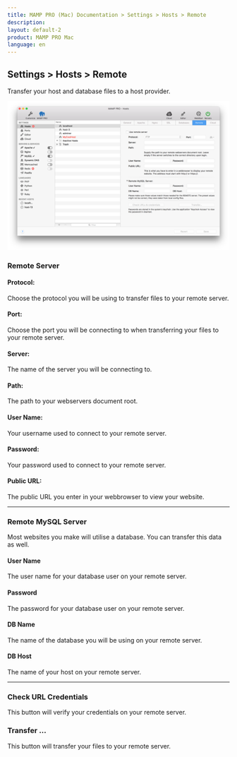 ```yaml
---
title: MAMP PRO (Mac) Documentation > Settings > Hosts > Remote
description: 
layout: default-2
product: MAMP PRO Mac
language: en
---
```


## Settings > Hosts > Remote

Transfer your host and database files to a host provider. 

![MAMP](/en/MAMP-PRO-Mac_5/Settings/Hosts/Remote/Remote.png)


### Remote Server

#### Protocol:

Choose the protocol you will be using to transfer files to your remote server. 

#### Port:

Choose the port you will be connecting to when transferring your files to your remote server.

#### Server:

The name of the server you will be connecting to.

#### Path:

The path to your webservers document root.

#### User Name:

Your username used to connect to your remote server.

#### Password:

Your password used to connect to your remote server.

#### Public URL:

The public URL you enter in your webbrowser to view your website.

---

### Remote MySQL Server

Most websites you make will utilise a database. You can transfer this data as well.

#### User Name

The user name for your database user on your remote server.

#### Password

The password for your database user on your remote server.

#### DB Name

The name of the database you will be using on your remote server.

#### DB Host

The name of your host on your remote server.

---

### Check URL Credentials

This button will verify your credentials on your remote server. 

### Transfer ... 

This button will transfer your files to your remote server.


